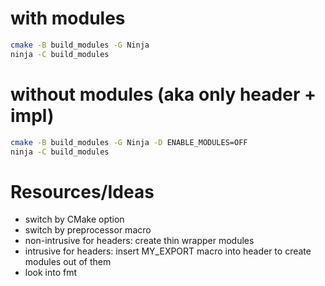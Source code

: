 # with modules
```bash
cmake -B build_modules -G Ninja
ninja -C build_modules
```

# without modules (aka only header + impl)
```bash
cmake -B build_modules -G Ninja -D ENABLE_MODULES=OFF
ninja -C build_modules
```

# Resources/Ideas

- switch by CMake option
- switch by preprocessor macro
- non-intrusive for headers: create thin wrapper modules
- intrusive for headers: insert MY_EXPORT macro into header to create modules out of them
- look into fmt